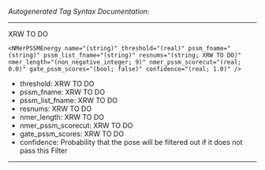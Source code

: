 _Autogenerated Tag Syntax Documentation:_

---
XRW TO DO

```
<NMerPSSMEnergy name="(string)" threshold="(real)" pssm_fname="(string)" pssm_list_fname="(string)" resnums="(string; XRW TO DO)" nmer_length="(non_negative_integer; 9)" nmer_pssm_scorecut="(real; 0.0)" gate_pssm_scores="(bool; false)" confidence="(real; 1.0)" />
```

-   threshold: XRW TO DO
-   pssm_fname: XRW TO DO
-   pssm_list_fname: XRW TO DO
-   resnums: XRW TO DO
-   nmer_length: XRW TO DO
-   nmer_pssm_scorecut: XRW TO DO
-   gate_pssm_scores: XRW TO DO
-   confidence: Probability that the pose will be filtered out if it does not pass this Filter

---
